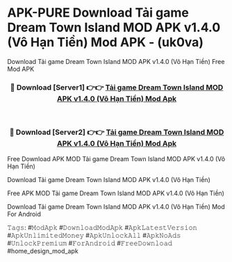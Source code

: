 # APK-PURE Download Tải game Dream Town Island MOD APK v1.4.0 (Vô Hạn Tiền) Mod APK - (uk0va)
Download Tải game Dream Town Island MOD APK v1.4.0 (Vô Hạn Tiền) Free Mod APK

<div align="center">
<h3>🔴 Download [Server1] 👉👉 <a href="https://apk-comot.site?title=Tải_game_Dream_Town_Island_MOD_APK_v1.4.0_(Vô_Hạn_Tiền)">Tải game Dream Town Island MOD APK v1.4.0 (Vô Hạn Tiền) Mod Apk</a></h3><br>

<h3>🔴 Download [Server2] 👉👉 <a href="https://apk-comot.site?title=Tải_game_Dream_Town_Island_MOD_APK_v1.4.0_(Vô_Hạn_Tiền)">Tải game Dream Town Island MOD APK v1.4.0 (Vô Hạn Tiền) Mod Apk</a></h3>
</div>


Free Download APK MOD Tải game Dream Town Island MOD APK v1.4.0 (Vô Hạn Tiền)

Download Tải game Dream Town Island MOD APK v1.4.0 (Vô Hạn Tiền) 

Free APK MOD Tải game Dream Town Island MOD APK v1.4.0 (Vô Hạn Tiền) 

Download Tải game Dream Town Island MOD APK v1.4.0 (Vô Hạn Tiền) Mod For Android

𝚃𝚊𝚐𝚜: #𝙼𝚘𝚍𝙰𝚙𝚔 #𝙳𝚘𝚠𝚗𝚕𝚘𝚊𝚍𝙼𝚘𝚍𝙰𝚙𝚔 #𝙰𝚙𝚔𝙻𝚊𝚝𝚎𝚜𝚝𝚅𝚎𝚛𝚜𝚒𝚘𝚗 #𝙰𝚙𝚔𝚄𝚗𝚕𝚒𝚖𝚒𝚝𝚎𝚍𝙼𝚘𝚗𝚎𝚢 #𝙰𝚙𝚔𝚄𝚗𝚕𝚘𝚌𝚔𝙰𝚕𝚕 #𝙰𝚙𝚔𝙽𝚘𝙰𝚍𝚜 #𝚄𝚗𝚕𝚘𝚌𝚔𝙿𝚛𝚎𝚖𝚒𝚞𝚖 #𝙵𝚘𝚛𝙰𝚗𝚍𝚛𝚘𝚒𝚍 #𝙵𝚛𝚎𝚎𝙳𝚘𝚠𝚗𝚕𝚘𝚊𝚍 #home_design_mod_apk